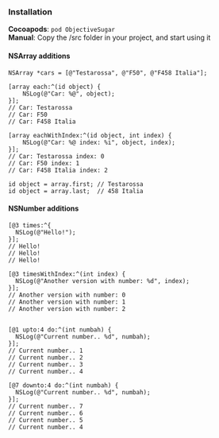 ### Installation

__Cocoapods__: `pod ObjectiveSugar` <br/>
__Manual__: Copy the /src folder in your project, and start using it

#### NSArray additions

``` objc
NSArray *cars = [@"Testarossa", @"F50", @"F458 Italia"]; 

[array each:^(id object) {
    NSLog(@"Car: %@", object); 
}];
// Car: Testarossa
// Car: F50
// Car: F458 Italia

[array eachWithIndex:^(id object, int index) {    
    NSLog(@"Car: %@ index: %i", object, index); 
}];
// Car: Testarossa index: 0
// Car: F50 index: 1
// Car: F458 Italia index: 2

id object = array.first; // Testarossa
id object = array.last;  // 458 Italia
```

#### NSNumber additions

``` objc
[@3 times:^{
  NSLog(@"Hello!");
}];
// Hello!
// Hello!
// Hello!

[@3 timesWithIndex:^(int index) {
  NSLog(@"Another version with number: %d", index);
}];
// Another version with number: 0
// Another version with number: 1
// Another version with number: 2


[@1 upto:4 do:^(int numbah) {
  NSLog(@"Current number.. %d", numbah);        
}];
// Current number.. 1
// Current number.. 2
// Current number.. 3
// Current number.. 4

[@7 downto:4 do:^(int numbah) {
  NSLog(@"Current number.. %d", numbah);        
}];
// Current number.. 7
// Current number.. 6
// Current number.. 5
// Current number.. 4
```
